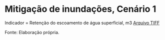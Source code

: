 # Mitigação de inundações, Cenário 1

Indicador = Retenção do escoamento de água superficial, m3
[Arquivo TIFF](Runoff_retention_m3_R180221_UFM_C1.tif)

Fonte: Elaboração própria.